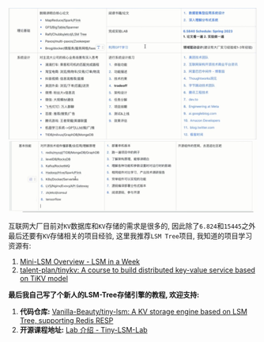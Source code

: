 ![](attachments/8105a7e62334c7e1a87b9d0dc3b445ab_MD5.jpeg)
![](attachments/7bc9cfadfeca7a5af9e60fc7adbbaa22_MD5.jpeg)

互联网大厂目前对`KV`数据库和`KV`存储的需求是很多的, 因此除了`6.824`和`15445`之外最后还要有`KV`存储相关的项目经验, 这里我推荐`LSM Tree`项目, 我知道的项目学习资源有:

1. [Mini-LSM Overview - LSM in a Week](https://link.zhihu.com/?target=https%3A//skyzh.github.io/mini-lsm/00-overview.html)
2. [talent-plan/tinykv: A course to build distributed key-value service based on TiKV model](https://link.zhihu.com/?target=https%3A//github.com/talent-plan/tinykv)

**最后我自己写了个新人的LSM-Tree存储引擎的教程, 欢迎支持:**

1. **代码仓库:** [Vanilla-Beauty/tiny-lsm: A KV storage engine based on LSM Tree, supporting Redis RESP](https://link.zhihu.com/?target=https%3A//github.com/Vanilla-Beauty/tiny-lsm)
2. **开源课程地址:** [Lab 介绍 - Tiny-LSM-Lab](https://link.zhihu.com/?target=https%3A//vanilla-beauty.github.io/tiny-lsm/book/)

